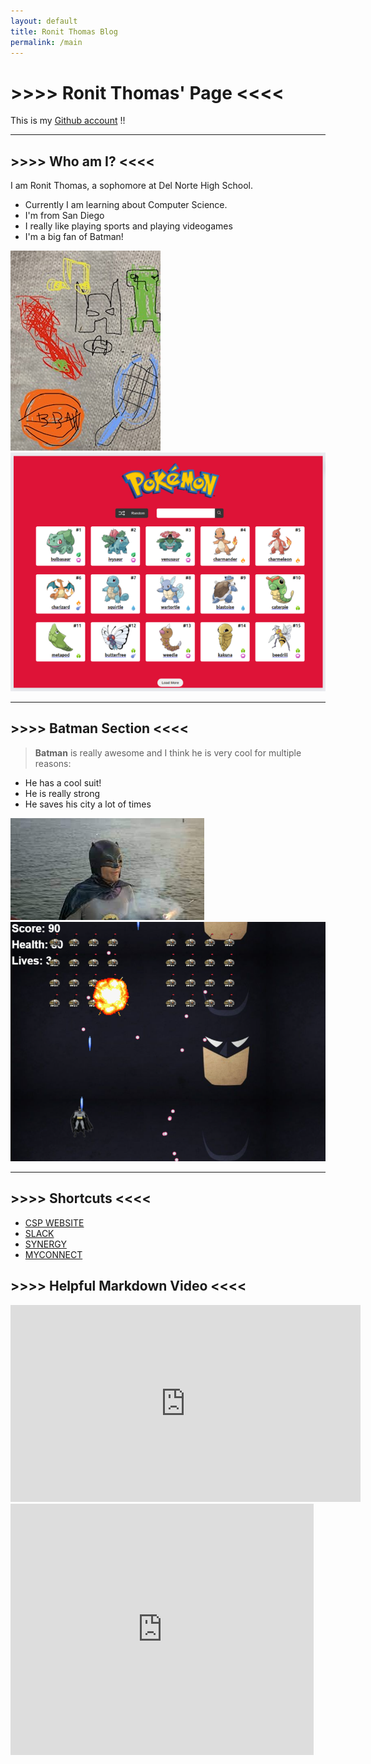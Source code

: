```yaml
---
layout: default
title: Ronit Thomas Blog
permalink: /main
---
```



# >>>> Ronit Thomas' Page <<<<

This is my [Github account](https://github.com/RonitT1234) !!

---

## >>>> Who am I? <<<<
I am Ronit Thomas, a sophomore at Del Norte High School. 
- Currently I am learning about Computer Science.
- I'm from San Diego
- I really like playing sports and playing videogames
- I'm a big fan of Batman!

![art](/images/drawing.jpg)
![frontend](/images/pokemon.jpg)

---

## >>>> Batman Section <<<<
>__Batman__ is really awesome and I think he is very cool for multiple reasons:
- He has a cool suit!
- He is really strong
- He saves his city a lot of times

![batman](/images/batman.jpg)
[![batmaninavders](/images/batmaninvaders.jpg)](https://www.youtube.com/)

---



## >>>> Shortcuts <<<<
>
- [CSP WEBSITE](https://nighthawkcoders.github.io/teacher/)
- [SLACK](https://app.slack.com/client/TUDAF53UJ/CUU064ACX)
- [SYNERGY](https://sis.powayusd.com/PXP2_Login_Student.aspx?regenerateSessionId=True)
- [MYCONNECT](https://poway.instructure.com/)

## >>>> Helpful Markdown Video <<<<

<iframe width="560" height="315" src="https://www.youtube.com/embed/2JE66WFpaII?si=sSXqe5nbjts9vqMT" title="YouTube video player" frameborder="0" allow="accelerometer; autoplay; clipboard-write; encrypted-media; gyroscope; picture-in-picture; web-share" allowfullscreen></iframe>




<iframe src="https://scratch.mit.edu/projects/46553046/embed" allowtransparency="true" width="485" height="402" frameborder="0" scrolling="no" allowfullscreen></iframe>

